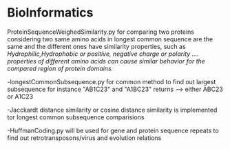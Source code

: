 # BioInformatics
ProteinSequenceWeighedSimilarity.py for comparing two proteins considering two same amino acids in longest common sequence are the same and the different ones have similarity properties, such as 
<i>Hydrophilic,Hydrophobic or positive, negative charge or polarity .... properties of different amino acids can cause similar behavior for the compared region of protein domains.</i>
 	
-longestCommonSubsequence.py for common method to find out largest subsequence
for instance "AB1C23" and "A1BC23" returns --> either ABC23 or A1C23

-Jacckardt distance similarity or cosine distance similarity is implemented tor longest common subsequence comparisions

-HuffmanCoding.py will be used for gene and protein sequence repeats to find out retrotransposons/virus and evolution relations

